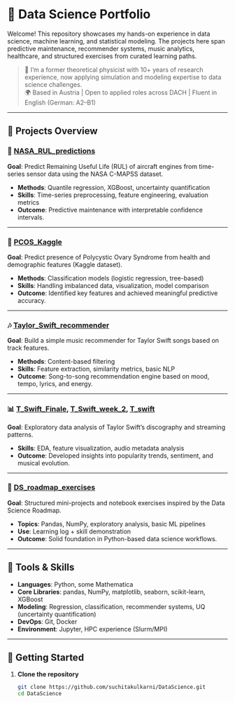 # 🧠 Data Science Portfolio

Welcome! This repository showcases my hands-on experience in data science, machine learning, and statistical modeling. The projects here span predictive maintenance, recommender systems, music analytics, healthcare, and structured exercises from curated learning paths.

> 👤 I’m a former theoretical physicist with 10+ years of research experience, now applying simulation and modeling expertise to data science challenges.  
> 🌍 Based in Austria | Open to applied roles across DACH | Fluent in English (German: A2–B1)

---

## 📂 Projects Overview

### 🔧 [NASA_RUL_predictions](./NASA_RUL_predictions)
**Goal**: Predict Remaining Useful Life (RUL) of aircraft engines from time-series sensor data using the NASA C-MAPSS dataset.  
- **Methods**: Quantile regression, XGBoost, uncertainty quantification  
- **Skills**: Time-series preprocessing, feature engineering, evaluation metrics  
- **Outcome**: Predictive maintenance with interpretable confidence intervals.

---

### 🧬 [PCOS_Kaggle](./PCOS_Kaggle)
**Goal**: Predict presence of Polycystic Ovary Syndrome from health and demographic features (Kaggle dataset).  
- **Methods**: Classification models (logistic regression, tree-based)  
- **Skills**: Handling imbalanced data, visualization, model comparison  
- **Outcome**: Identified key features and achieved meaningful predictive accuracy.

---

### 🎶 [Taylor_Swift_recommender](./Taylor_Swift_recommender)
**Goal**: Build a simple music recommender for Taylor Swift songs based on track features.  
- **Methods**: Content-based filtering  
- **Skills**: Feature extraction, similarity metrics, basic NLP  
- **Outcome**: Song-to-song recommendation engine based on mood, tempo, lyrics, and energy.

---

### 📊 [T_Swift_Finale](./T_Swift_Finale), [T_Swift_week_2](./T_Swift_week_2), [T_swift](./T_swift)
**Goal**: Exploratory data analysis of Taylor Swift’s discography and streaming patterns.  
- **Skills**: EDA, feature visualization, audio metadata analysis  
- **Outcome**: Developed insights into popularity trends, sentiment, and musical evolution.

---

### 📘 [DS_roadmap_exercises](./DS_roadmap_exercises)
**Goal**: Structured mini-projects and notebook exercises inspired by the Data Science Roadmap.  
- **Topics**: Pandas, NumPy, exploratory analysis, basic ML pipelines  
- **Use**: Learning log + skill demonstration  
- **Outcome**: Solid foundation in Python-based data science workflows.

---

## 🧰 Tools & Skills

- **Languages**: Python, some Mathematica
- **Core Libraries**: pandas, NumPy, matplotlib, seaborn, scikit-learn, XGBoost
- **Modeling**: Regression, classification, recommender systems, UQ (uncertainty quantification)
- **DevOps**: Git, Docker
- **Environment**: Jupyter, HPC experience (Slurm/MPI)

---

## 🧭 Getting Started

1. **Clone the repository**
   ```bash
   git clone https://github.com/suchitakulkarni/DataScience.git
   cd DataScience
